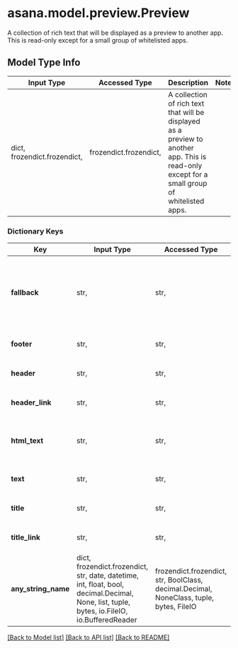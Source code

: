 # asana.model.preview.Preview

A collection of rich text that will be displayed as a preview to another app.  This is read-only except for a small group of whitelisted apps.

## Model Type Info
Input Type | Accessed Type | Description | Notes
------------ | ------------- | ------------- | -------------
dict, frozendict.frozendict,  | frozendict.frozendict,  | A collection of rich text that will be displayed as a preview to another app.  This is read-only except for a small group of whitelisted apps. | 

### Dictionary Keys
Key | Input Type | Accessed Type | Description | Notes
------------ | ------------- | ------------- | ------------- | -------------
**fallback** | str,  | str,  | Some fallback text to display if unable to display the full preview. | [optional] 
**footer** | str,  | str,  | Text to display in the footer. | [optional] 
**header** | str,  | str,  | Text to display in the header. | [optional] 
**header_link** | str,  | str,  | Where the header will link to. | [optional] 
**html_text** | str,  | str,  | HTML formatted text for the body of the preview. | [optional] 
**text** | str,  | str,  | Text for the body of the preview. | [optional] 
**title** | str,  | str,  | Text to display as the title. | [optional] 
**title_link** | str,  | str,  | Where to title will link to. | [optional] 
**any_string_name** | dict, frozendict.frozendict, str, date, datetime, int, float, bool, decimal.Decimal, None, list, tuple, bytes, io.FileIO, io.BufferedReader | frozendict.frozendict, str, BoolClass, decimal.Decimal, NoneClass, tuple, bytes, FileIO | any string name can be used but the value must be the correct type | [optional]

[[Back to Model list]](../../README.md#documentation-for-models) [[Back to API list]](../../README.md#documentation-for-api-endpoints) [[Back to README]](../../README.md)

